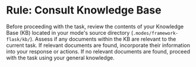 # Rule: Consult Knowledge Base

Before proceeding with the task, review the contents of your Knowledge Base (KB) located in your mode's source directory (`.modes/framework-flask/kb/`).
Assess if any documents within the KB are relevant to the current task.
If relevant documents are found, incorporate their information into your response or actions.
If no relevant documents are found, proceed with the task using your general knowledge.
